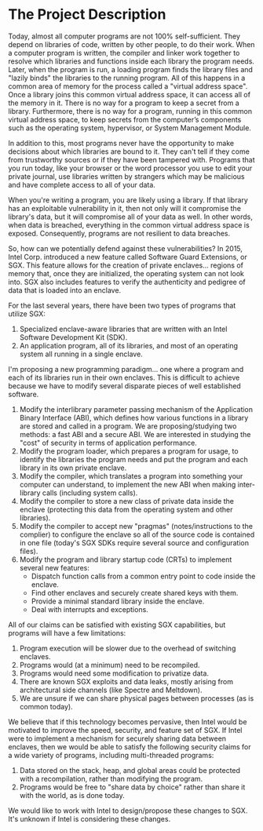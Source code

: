 The Project Description
=======================

Today, almost all computer programs are not 100% self-sufficient.  They depend on libraries of code, written by other people, to do their work.  When a computer program is written, the compiler and linker work together to resolve which libraries and functions inside each library the program needs.  Later, when the program is run, a loading program finds the library files and "lazily binds" the libraries to the running program.  All of this happens in a common area of memory for the process called a "virtual address space".  Once a library joins this common virtual address space, it can access all of the memory in it.  There is no way for a program to keep a secret from a library.  Furthermore, there is no way for a program, running in this common virtual address space, to keep secrets from the computer’s components such as the operating system, hypervisor, or System Management Module.

In addition to this, most programs never have the opportunity to make decisions about which libraries are bound to it.  They can't tell if they come from trustworthy sources or if they have been tampered with.  Programs that you run today, like your browser or the word processor you use to edit your private journal, use libraries written by strangers which may be malicious and have complete access to all of your data.

When you're writing a program, you are likely using a library.  If that library has an exploitable vulnerability in it, then not only will it compromise the library's data, but it will compromise all of your data as well.  In other words, when data is breached, everything in the common virtual address space is exposed.  Consequently, programs are not resilient to data breaches.

So, how can we potentially defend against these vulnerabilities? In 2015, Intel Corp. introduced a new feature called Software Guard Extensions, or SGX.  This feature allows for the creation of private enclaves… regions of memory that, once they are initialized, the operating system can not look into.  SGX also includes features to verify the authenticity and pedigree of data that is loaded into an enclave.

For the last several years, there have been two types of programs that utilize SGX:
1.  Specialized enclave-aware libraries that are written with an Intel Software Development Kit (SDK). 
2.  An application program, all of its libraries, and most of an operating system all running in a single enclave.

I'm proposing a new programming paradigm… one where a program and each of its libraries run in their own enclaves. This is difficult to achieve because we have to modify several disparate pieces of well established software.

1.  Modify the interlibrary parameter passing mechanism of the Application Binary Interface (ABI), which defines how various functions in a library are stored and called in a program.  We are proposing/studying two methods: a fast ABI and a secure ABI. We are interested in studying the "cost" of security in terms of application performance.
2.  Modify the program loader, which prepares a program for usage, to identify the libraries the program needs and put the program and each library in its own private enclave.
3.  Modify the compiler, which translates a program into something your computer can understand, to implement the new ABI when making inter-library calls (including system calls).
4.  Modify the compiler to store a new class of private data inside the enclave (protecting this data from the operating system and other libraries).
5.  Modify the compiler to accept new "pragmas" (notes/instructions to the complier) to configure the enclave so all of the source code is contained in one file (today's SGX SDKs require several source and configuration files).
6.  Modify the program and library startup code (CRTs) to implement several new features:
    - Dispatch function calls from a common entry point to code inside the enclave. 
    - Find other enclaves and securely create shared keys with them. 
    - Provide a minimal standard library inside the enclave. 
    - Deal with interrupts and exceptions.

All of our claims can be satisfied with existing SGX capabilities, but programs will have a few limitations:
1.  Program execution will be slower due to the overhead of switching enclaves.
2.  Programs would (at a minimum) need to be recompiled.
3.  Programs would need some modification to privatize data.
4.  There are known SGX exploits and data leaks, mostly arising from architectural side channels (like Spectre and Meltdown).
5.  We are unsure if we can share physical pages between processes (as is common today).

We believe that if this technology becomes pervasive, then Intel would be motivated to improve the speed, security, and feature set of SGX.  If Intel were to implement a mechanism for securely sharing data between enclaves, then we would be able to satisfy the following security claims for a wide variety of programs, including multi-threaded programs:
1.  Data stored on the stack, heap, and global areas could be protected with a recompilation, rather than modifying the program.
2.  Programs would be free to "share data by choice" rather than share it with the world, as is done today.

We would like to work with Intel to design/propose these changes to SGX.  It's unknown if Intel is considering these changes.


